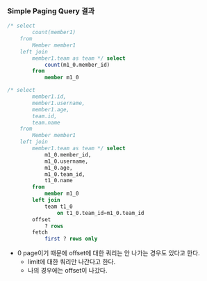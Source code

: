 ### Simple Paging Query 결과
```sql
/* select
        count(member1) 
    from
        Member member1   
    left join
        member1.team as team */ select
            count(m1_0.member_id) 
        from
            member m1_0
```
```sql
/* select
        member1.id,
        member1.username,
        member1.age,
        team.id,
        team.name 
    from
        Member member1   
    left join
        member1.team as team */ select
            m1_0.member_id,
            m1_0.username,
            m1_0.age,
            m1_0.team_id,
            t1_0.name 
        from
            member m1_0 
        left join
            team t1_0 
                on t1_0.team_id=m1_0.team_id 
        offset
            ? rows 
        fetch
            first ? rows only
```
- 0 page이기 때문에 offset에 대한 쿼리는 안 나가는 경우도 있다고 한다.
  - limit에 대한 쿼리만 나간다고 한다.
  - 나의 경우에는 offset이 나갔다.